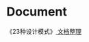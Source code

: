 # Document
《23种设计模式》<a href="http://www.cnblogs.com/beijiguangyong/archive/2010/11/15/2302807.html"/>
文档整理
